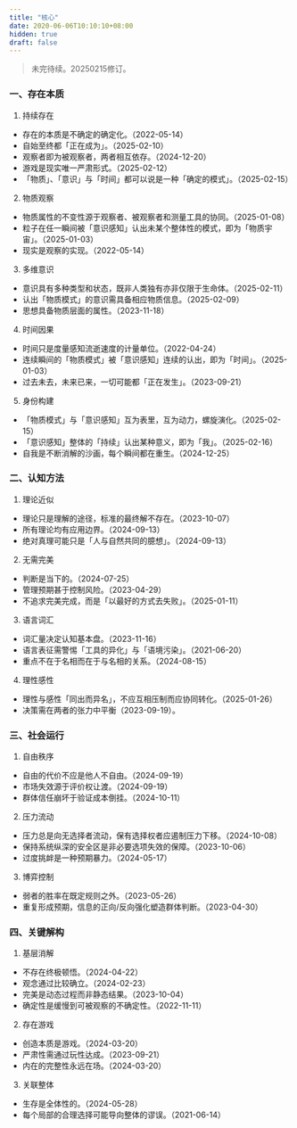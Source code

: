 ```yaml
---
title: "核心"
date: 2020-06-06T10:10:10+08:00
hidden: true
draft: false
---
```

> 未完待续。20250215修订。

### 一、存在本质
1. 持续存在
- 存在的本质是不确定的确定化。（2022-05-14）
- 自始至终都「正在成为」。（2025-02-10）
- 观察者即为被观察者，两者相互依存。（2024-12-20）
- 游戏是现实唯一严肃形式。（2025-02-12）
- 「物质」、「意识」与「时间」都可以说是一种「确定的模式」。（2025-02-15）

2. 物质观察
- 物质属性的不变性源于观察者、被观察者和测量工具的协同。（2025-01-08）
- 粒子在任一瞬间被「意识感知」认出未某个整体性的模式，即为「物质宇宙」。（2025-01-03）
- 现实是观察的实现。（2022-05-14）

3. 多维意识
- 意识具有多种类型和状态，既非人类独有亦非仅限于生命体。（2025-02-11）
- 认出「物质模式」的意识需具备相应物质信息。（2025-02-09）
- 思想具备物质层面的属性。（2023-11-18）

4. 时间因果
- 时间只是度量感知流逝速度的计量单位。（2022-04-24）
- 连续瞬间的「物质模式」被「意识感知」连续的认出，即为「时间」。（2025-01-03）
- 过去未去，未来已来，一切可能都「正在发生」。（2023-09-21）

5. 身份构建
- 「物质模式」与「意识感知」互为表里，互为动力，螺旋演化。（2025-02-15）
- 「意识感知」整体的「持续」认出某种意义，即为「我」。（2025-02-16）
- 自我是不断消解的沙画，每个瞬间都在重生。（2024-12-25）

### 二、认知方法
1. 理论近似
- 理论只是理解的途径，标准的最终解不存在。（2023-10-07）
- 所有理论均有应用边界。（2024-09-13）
- 绝对真理可能只是「人与自然共同的臆想」。（2024-09-13）

2. 无需完美
- 判断是当下的。（2024-07-25）
- 管理预期甚于控制风险。（2023-04-29）
- 不追求完美完成，而是「以最好的方式去失败」。（2025-01-11）

3. 语言词汇
- 词汇量决定认知基本盘。（2023-11-16）
- 语言表征需警惕「工具的异化」与「语境污染」。（2021-06-20）
- 重点不在于名相而在于与名相的关系。（2024-08-15）

4. 理性感性
- 理性与感性「同出而异名」，不应互相压制而应协同转化。（2025-01-26）
- 决策需在两者的张力中平衡（2023-09-19）。

### 三、社会运行
1. 自由秩序
- 自由的代价不应是他人不自由。（2024-09-19）
- 市场失效源于评价权让渡。（2024-09-19）
- 群体信任崩坏于验证成本倒挂。（2024-10-11）

2. 压力流动
- 压力总是向无选择者流动，保有选择权者应遏制压力下移。（2024-10-08）
- 保持系统纵深的安全区是非必要选项失效的保障。（2023-10-06）
- 过度挑衅是一种预期暴力。（2024-05-17）

3. 博弈控制
- 弱者的胜率在既定规则之外。（2023-05-26）
- 重复形成预期，信息的正向/反向强化塑造群体判断。（2023-04-30）

### 四、关键解构
1. 基层消解
- 不存在终极顿悟。（2024-04-22）
- 观念通过比较确立。（2024-02-23）
- 完美是动态过程而非静态结果。（2023-10-04）
- 确定性是缓慢到可被观察的不确定性。（2022-11-11）

2. 存在游戏
- 创造本质是游戏。（2024-03-20）
- 严肃性需通过玩性达成。（2023-09-21）
- 内在的完整性永远在场。（2024-03-20）

3. 关联整体
- 生存是全体性的。（2024-05-28）
- 每个局部的合理选择可能导向整体的谬误。（2021-06-14）